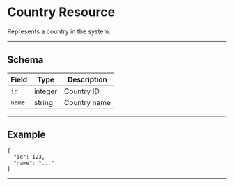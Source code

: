 # Country Resource

Represents a country in the system.


---

## Schema
| Field    | Type    | Description         |
|----------|---------|---------------------|
| `id`     | integer | Country ID          |
| `name`   | string  | Country name        |

---

## Example
```
{
  "id": 123,
  "name": "..."
}
```

---
